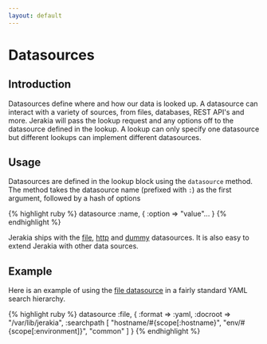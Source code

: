 ```yaml
---
layout: default
---
```


# Datasources

## Introduction

Datasources define where and how our data is looked up.  A datasource can interact with a variety of sources, from files, databases, REST API's and more.  Jerakia will pass the lookup request and any options off to the datasource defined in the lookup.  A lookup can only specify one datasource but different lookups can implement different datasources.
## Usage

Datasources are defined in the lookup block using the `datasource` method.  The method takes the datasource name (prefixed with `:`) as the first argument, followed by a hash of options

{% highlight ruby %}
datasource :name, { :option => "value"... }
{% endhighlight %}

Jerakia ships with the [file](/datasources/file), [http](/datasources/http) and [dummy](/datasources/dummy)  datasources.  It is also easy to extend Jerakia with other data sources.

## Example

Here is an example of using the [file datasource](/datasources/file) in a fairly standard YAML search hierarchy. 

{% highlight ruby %}
datasource :file, {
  :format     => :yaml,
  :docroot    => "/var/lib/jerakia",
  :searchpath [
    "hostname/#{scope[:hostname}",
    "env/#{scope[:environment]}",
    "common"
  ]
}
{% endhighlight %}


